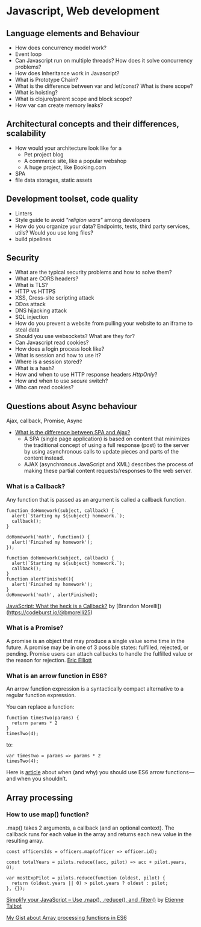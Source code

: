 # Javascript, Web development

## Language elements and Behaviour

- How does concurrency model work?
- Event loop
- Can Javascript run on multiple threads? How does it solve concurrency problems?
- How does Inheritance work in Javascript?
- What is Prototype Chain?
- What is the difference between var and let/const? What is there scope?
- What is hoisting?
- What is clojure/parent scope and block scope?
- How var can create memory leaks?

## Architectural concepts and their differences, scalability

- How would your architecture look like for a
  - Pet project blog
  - A commerce site, like a popular webshop
  - A huge project, like Booking.com
- SPA
- file data storages, static assets

## Development toolset, code quality

- Linters
- Style guide to avoid _"religion wars"_ among developers
- How do you organize your data? Endpoints, tests, third party services, utils? Would you use long files?
- build pipelines

## Security

- What are the typical security problems and how to solve them?
- What are CORS headers?
- What is TLS?
- HTTP vs HTTPS
- XSS, Cross-site scripting attack
- DDos attack
- DNS hijacking attack
- SQL injection
- How do you prevent a website from pulling your website to an iframe to steal data
- Should you use websockets? What are they for?
- Can Javascript read cookies?
- How does a login process look like?
- What is session and how to use it?
- Where is a session stored?
- What is a hash?
- How and when to use HTTP response headers _HttpOnly_?
- How and when to use _secure_ switch?
- Who can read cookies?
## Questions about Async behaviour

Ajax, callback, Promise, Async

- [What is the difference between SPA and Ajax?](https://www.quora.com/What-is-the-difference-between-SPA-and-AJAX)
  * A SPA (single page application) is based on content that minimizes the traditional concept of using a full response (post) to the server by using asynchronous calls to update pieces and parts of the content instead. 
  * AJAX (asynchronous JavaScript and XML) describes the process of making these partial content requests/responses to the web server. 

### What is a __Callback__?

Any function that is passed as an argument is called a callback function.
```
function doHomework(subject, callback) {
  alert(`Starting my ${subject} homework.`);
  callback();
}

doHomework('math', function() {
  alert('Finished my homework');
});
```

```
function doHomework(subject, callback) {
  alert(`Starting my ${subject} homework.`);
  callback();
}
function alertFinished(){
  alert('Finished my homework');
}
doHomework('math', alertFinished);
```

[JavaScript: What the heck is a Callback?](https://codeburst.io/javascript-what-the-heck-is-a-callback-aba4da2deced) 
by [Brandon Morelli])(https://codeburst.io/@bmorelli25)

### What is a __Promise__?

A promise is an object that may produce a single value some time in the future. A promise may be in one of 3 possible states: fulfilled, rejected, or pending. Promise users can attach callbacks to handle the fulfilled value or the reason for rejection. [Eric Elliott](https://medium.com/javascript-scene/master-the-javascript-interview-what-is-a-promise-27fc71e77261)

### What is an arrow function in __ES6__?
An arrow function expression is a syntactically compact alternative to a regular function expression.

You can replace a function:
```
function timesTwo(params) {
  return params * 2
}
timesTwo(4); 
```
to:
```
var timesTwo = params => params * 2
timesTwo(4); 
```
Here is [article](https://medium.freecodecamp.org/when-and-why-you-should-use-es6-arrow-functions-and-when-you-shouldnt-3d851d7f0b26) about when (and why) you should use ES6 arrow functions — and when you shouldn’t.

## Array processing

### How to use map() function?
.map() takes 2 arguments, a callback (and an optional context). The callback runs for each value in the array and returns each new value in the resulting array.

```
const officersIds = officers.map(officer => officer.id);

const totalYears = pilots.reduce((acc, pilot) => acc + pilot.years, 0);

var mostExpPilot = pilots.reduce(function (oldest, pilot) {
  return (oldest.years || 0) > pilot.years ? oldest : pilot;
}, {});
```

[Simplify your JavaScript – Use .map(), .reduce(), and .filter()](https://medium.com/poka-techblog/simplify-your-javascript-use-map-reduce-and-filter-bd02c593cc2d) by [Etienne Talbot](https://medium.com/@etiennetalbot)

[My Gist about Array processing functions in ES6](https://gist.github.com/somahargitai/c4c873bdbca0e2ee618789d01ca0a9d2)